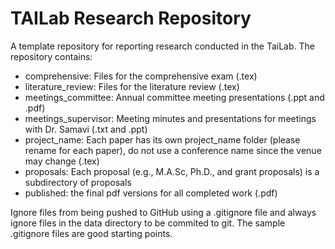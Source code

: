 # TAILab Research Repository

A template repository for reporting research conducted in the TaiLab. The repository contains:

- comprehensive: Files for the comprehensive exam (.tex)
- literature_review: Files for the literature review (.tex)
- meetings_committee: Annual committee meeting presentations (.ppt and .pdf)
- meetings_supervisor: Meeting minutes and presentations for meetings with Dr. Samavi (.txt and .ppt)
- project_name: Each paper has its own project_name folder (please rename for each paper), do not use a conference name since the venue may change (.tex)
- proposals: Each proposal (e.g., M.A.Sc, Ph.D., and grant proposals) is a subdirectory of proposals
- published: the final pdf versions for all completed work (.pdf)

Ignore files from being pushed to GitHub using a .gitignore file and always ignore files in the data directory to be commited to git. The sample .gitignore files are good starting points.
